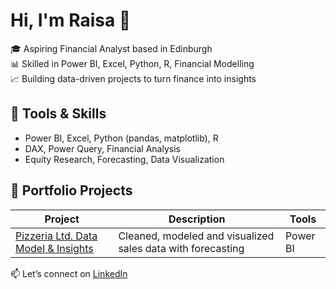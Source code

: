 # Hi, I'm Raisa  👋

🎓 Aspiring Financial Analyst based in Edinburgh  
📊 Skilled in Power BI, Excel, Python, R, Financial Modelling  
📈 Building data-driven projects to turn finance into insights

## 🔧 Tools & Skills
- Power BI, Excel, Python (pandas, matplotlib), R
- DAX, Power Query, Financial Analysis
- Equity Research, Forecasting, Data Visualization

## 🧠 Portfolio Projects
| Project | Description | Tools |
|--------|-------------|-------|
| [Pizzeria Ltd. Data Model & Insights](https://github.com/raisagyl88/portfolio/blob/main/Pizzeria%20Ltd.%20Data%20Model%20%26%20Insights.pbix) | Cleaned, modeled and visualized sales data with forecasting | Power BI 

📫 Let’s connect on [LinkedIn](https://www.linkedin.com/in/raisaganyuli)

